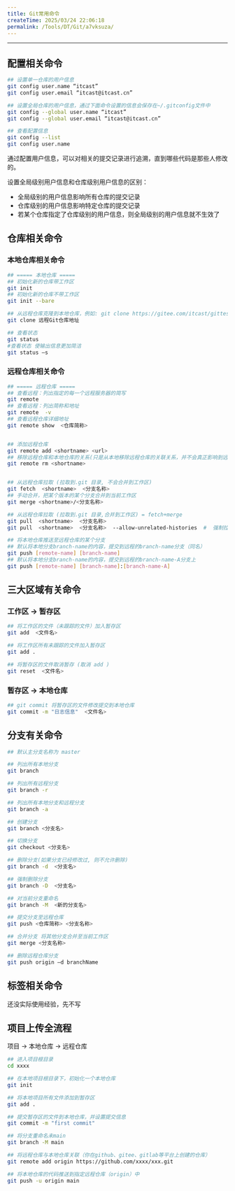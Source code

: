 ```yaml
---
title: Git常用命令
createTime: 2025/03/24 22:06:18
permalink: /Tools/DT/Git/a7vksuza/
---
```


---



## 配置相关命令

```sh
## 设置单一仓库的用户信息
git config user.name “itcast”
git config user.email “itcast@itcast.cn”

## 设置全局仓库的用户信息，通过下面命令设置的信息会保存在~/.gitconfig文件中 
git config --global user.name “itcast”
git config --global user.email “itcast@itcast.cn”

## 查看配置信息
git config --list
git config user.name
```

通过配置用户信息，可以对相关的提交记录进行追溯，直到哪些代码是那些人修改的。

设置全局级别用户信息和仓库级别用户信息的区别：

- 全局级别的用户信息影响所有仓库的提交记录
- 仓库级别的用户信息影响特定仓库的提交记录
- 若某个仓库指定了仓库级别的用户信息，则全局级别的用户信息就不生效了



## 仓库相关命令

### 本地仓库相关命令

```sh
## ===== 本地仓库 =====
## 初始化新的仓库带工作区
git init
## 初始化新的仓库不带工作区
git init --bare  

## 从远程仓库克隆到本地仓库，例如: git clone https://gitee.com/itcast/gittest.git
git clone 远程Git仓库地址 

## 查看状态
git status 
#查看状态 使输出信息更加简洁
git status –s
```



### 远程仓库相关命令

```sh
## ===== 远程仓库 =====
## 查看远程：列出指定的每一个远程服务器的简写
git remote 
## 查看远程：列出简称和地址
git remote  -v  
## 查看远程仓库详细地址
git remote show  <仓库简称>


## 添加远程仓库
git remote add <shortname> <url>
## 移除远程仓库和本地仓库的关系(只是从本地移除远程仓库的关联关系，并不会真正影响到远程仓库)
git remote rm <shortname> 


## 从远程仓库拉取 (拉取到.git 目录, 不会合并到工作区)
git fetch  <shortname>  <分支名称>
## 手动合并，把某个版本的某个分支合并到当前工作区
git merge <shortname>/<分支名称>

## 从远程仓库拉取 (拉取到.git 目录,合并到工作区) = fetch+merge
git pull  <shortname>  <分支名称>
git pull  <shortname>  <分支名称>  --allow-unrelated-histories  #  强制拉取合并

## 将本地仓库推送至远程仓库的某个分支
## 默认将本地分支branch-name的内容，提交到远程的branch-name分支（同名）
git push [remote-name] [branch-name]
## 默认将本地分支branch-name的内容，提交到远程的branch-name-A分支上
git push [remote-name] [branch-name]:[branch-name-A]
```



## 三大区域有关命令

### 工作区 -> 暂存区

```sh
## 将工作区的文件（未跟踪的文件）加入暂存区
git add  <文件名>  

## 将工作区所有未跟踪的文件加入暂存区
git add .

## 将暂存区的文件取消暂存 (取消 add )
git reset  <文件名>   
```



### 暂存区 -> 本地仓库

```sh
## git commit 将暂存区的文件修改提交到本地仓库
git commit -m "日志信息"  <文件名> 
```





## 分支有关命令

```sh
## 默认主分支名称为 master

## 列出所有本地分支
git branch

## 列出所有远程分支
git branch -r

## 列出所有本地分支和远程分支
git branch -a

## 创建分支
git branch <分支名>

## 切换分支 
git checkout <分支名>

## 删除分支(如果分支已经修改过, 则不允许删除)
git branch -d  <分支名>

## 强制删除分支
git branch -D  <分支名>

## 对当前分支重命名
git branch -M  <新的分支名>

## 提交分支至远程仓库
git push <仓库简称> <分支名称>

## 合并分支 将其他分支合并至当前工作区
git merge <分支名称>

## 删除远程仓库分支
git push origin –d branchName
```





## 标签相关命令

还没实际使用经验，先不写



## 项目上传全流程

项目 -> 本地仓库 -> 远程仓库

```sh
## 进入项目根目录
cd xxxx

## 在本地项目根目录下，初始化一个本地仓库
git init

## 将本地项目所有文件添加到暂存区
git add .

## 提交暂存区的文件到本地仓库，并设置提交信息
git commit -m "first commit"

## 将分支重命名未main
git branch -M main

## 将远程仓库与本地仓库关联（你在github、gitee、gitlab等平台上创建的仓库）
git remote add origin https://github.com/xxxx/xxx.git

## 将本地仓库的代码推送到指定远程仓库（origin）中
git push -u origin main
```
